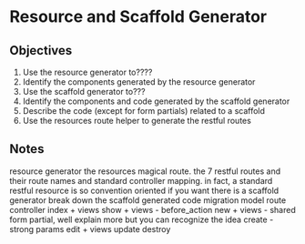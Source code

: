 # Resource and Scaffold Generator

## Objectives

1. Use the resource generator to????
2. Identify the components generated by the resource generator
3. Use the scaffold generator to???
4. Identify the components and code generated by the scaffold generator
5. Describe the code (except for form partials) related to a scaffold
6. Use the resources route helper to generate the restful routes

## Notes

resource generator
the resources magical route.
the 7 restful routes and their route names and standard controller mapping.
in fact, a standard restful resource is so convention oriented if you want there is a scaffold generator
break down the scaffold generated code migration model route controller index + views show + views - before_action new + views - shared form partial, well explain more but you can recognize the idea create - strong params edit + views update destroy
